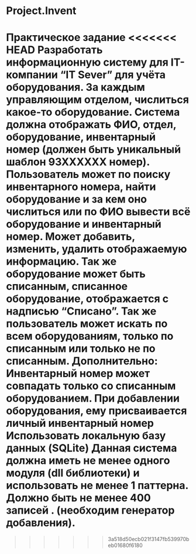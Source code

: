 # Project.Invent
Практическое задание
<<<<<<< HEAD
Разработать информационную систему для IT-компании “IT Sever” для учёта оборудования. За каждым управляющим отделом, числиться какое-то оборудование. Система должна отображать ФИО, отдел, оборудование, инвентарный номер (должен быть уникальный шаблон 93ХХХХХХ номер). Пользователь может по поиску инвентарного номера, найти оборудование и за кем оно числиться или по ФИО вывести всё оборудование и инвентарный номер. Может добавить, изменить, удалить отображаемую информацию. 
Так же оборудование может быть списанным, списанное оборудование, отображается с надписью “Списано”.
Так же пользователь может искать по всем оборудованиям, только по списанным или только не по списанным.
Дополнительно:
Инвентарный номер может совпадать только со списанным оборудованием.
При добавлении оборудования, ему присваивается личный инвентарный номер
Использовать локальную базу данных (SQLite)
Данная система должна иметь не менее одного модуля (dll библиотеки) и использовать не менее 1 паттерна.
Должно быть не менее 400 записей . (необходим генератор добавления).
=======
>>>>>>> 3a518d50ecb021f3147fb539970beb01680f6180
